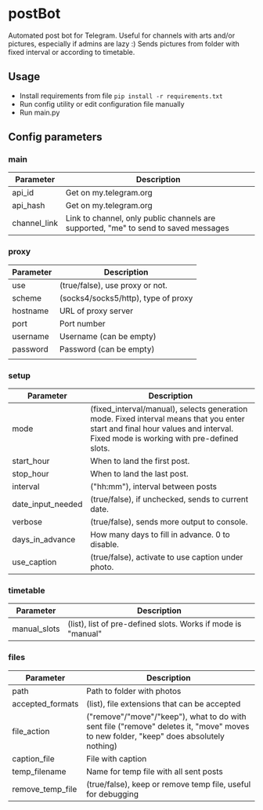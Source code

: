 # postBot
 Automated post bot for Telegram. Useful for channels with arts and/or pictures, especially if admins are lazy :) Sends pictures from folder with fixed interval or according to timetable.
## Usage
 - Install requirements from file ``` pip install -r requirements.txt ```
 - Run config utility or edit configuration file manually
 - Run main.py
## Config parameters
### main
| Parameter | Description |
|---|--------------------------|
| api_id 	| Get on my.telegram.org 	|
| api_hash 	| Get on my.telegram.org 	|
| channel_link 	| Link to channel, only public channels are supported, "me" to send to saved messages 	|
### proxy
| Parameter | Description |
|---|--------------------------|
|use  	|(true/false), use proxy or not.  	|
|scheme  	|(socks4/socks5/http), type of proxy  	|
|hostname  	|URL of proxy server  	|
|port  	|Port number  	|
|username  	|Username (can be empty)  	|
|password  	|Password (can be empty)  	|
|  	|  	|
### setup
| Parameter | Description |
|---|--------------------------|
|mode  	|(fixed_interval/manual), selects generation mode. Fixed interval means that you enter start and final hour values and interval. Fixed mode is working with pre-defined slots. 	|
|start_hour  	|When to land the first post.  	|
|stop_hour  	|When to land the last post.  	|
|interval  	|("hh:mm"), interval between posts  	|
|date_input_needed  	|(true/false), if unchecked, sends to current date.  	|
|verbose  	|(true/false), sends more output to console. 	|
|days_in_advance  	|How many days to fill in advance. 0 to disable.  	|
|use_caption  	|(true/false), activate to use caption under photo.  	|
### timetable
| Parameter | Description |
|---|--------------------------|
|manual_slots  	|(list), list of pre-defined slots. Works if mode is "manual" 	|
### files
| Parameter | Description |
|---|--------------------------|
|path  	|Path to folder with photos 	|
|accepted_formats  	|(list), file extensions that can be accepted 	|
|file_action  	|("remove"/"move"/"keep"), what to do with sent file ("remove" deletes it, "move" moves to new folder, "keep" does absolutely nothing) 	|
|caption_file  	|File with caption 	|
|temp_filename  	|Name for temp file with all sent posts 	|
|remove_temp_file  	|(true/false), keep or remove temp file, useful for debugging 	|